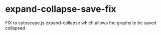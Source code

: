 # expand-collapse-save-fix

FIX to cytoscape.js expand-collapse which allows the graphs to be saved collapsed
